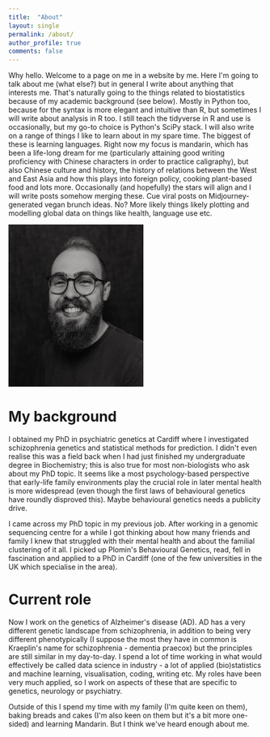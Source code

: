 ```yaml
---
title:  "About"
layout: single
permalink: /about/
author_profile: true
comments: false
---
```


Why hello. Welcome to a page on me in a website by me. Here I'm going to talk about me (what else?) but in general I write about anything that interests me. That's naturally going to the things related to biostatistics because of my academic background (see below). Mostly in Python too, because for the syntax is more elegant and intuitive than R, but sometimes I will write about analysis in R too. I still teach the tidyverse in R and use is occasionally, but my go-to choice is Python's SciPy stack. I will also write on a range of things I like to learn about in my spare time. The biggest of these is learning languages. Right now my focus is mandarin, which has been a life-long dream for me (particularly attaining good writing proficiency with Chinese characters in order to practice caligraphy), but also Chinese culture and history, the history of relations between the West and East Asia and how this plays into foreign policy, cooking plant-based food and lots more. Occasionally (and hopefully) the stars will align and I will write posts somehow merging these. Cue viral posts on Midjourney-generated vegan brunch ideas. No? More likely things likely plotting and modelling global data on things like health, language use etc.

 ![Matt Bracher-Smith](/assets/images/bio-photo.jpg)

# My background
I obtained my PhD in psychiatric genetics at Cardiff where I investigated schizophrenia genetics and statistical methods for prediction. I didn't even realise this was a field back when I had just finished my undergraduate degree in Biochemistry; this is also true for most non-biologists who ask about my PhD topic. It seems like a most psychology-based perspective that early-life family environments play the crucial role in later mental health is more widespread (even though the first laws of behavioural genetics have roundly disproved this). Maybe behavioural genetics needs a publicity drive. 

I came across my PhD topic in my previous job. After working in a genomic sequencing centre for a while I got thinking about how many friends and family I knew that struggled with their mental health and about the familial clustering of it all. I picked up Plomin's Behavioural Genetics, read, fell in fascination and applied to a PhD in Cardiff (one of the few universities in the UK which specialise in the area).

# Current role
Now I work on the genetics of Alzheimer's disease (AD). AD has a very different genetic landscape from schizophrenia, in addition to being very different phenotypically (I suppose the most they have in common is Kraeplin's name for schizophrenia - dementia praecox) but the principles are still similar in my day-to-day. I spend a lot of time working in what would effectively be called data science in industry - a lot of applied (bio)statistics and machine learning, visualisation, coding, writing etc. My roles have been very much applied, so I work on aspects of these that are specific to genetics, neurology or psychiatry.

Outside of this I spend my time with my family (I'm quite keen on them), baking breads and cakes (I'm also keen on them but it's a bit more one-sided) and learning Mandarin. But I think we've heard enough about me.
